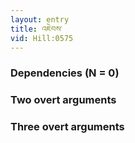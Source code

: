 ```yaml
---
layout: entry
title: འཇེབས་
vid: Hill:0575
---
```

### Dependencies (N = 0)


### Two overt arguments


### Three overt arguments
